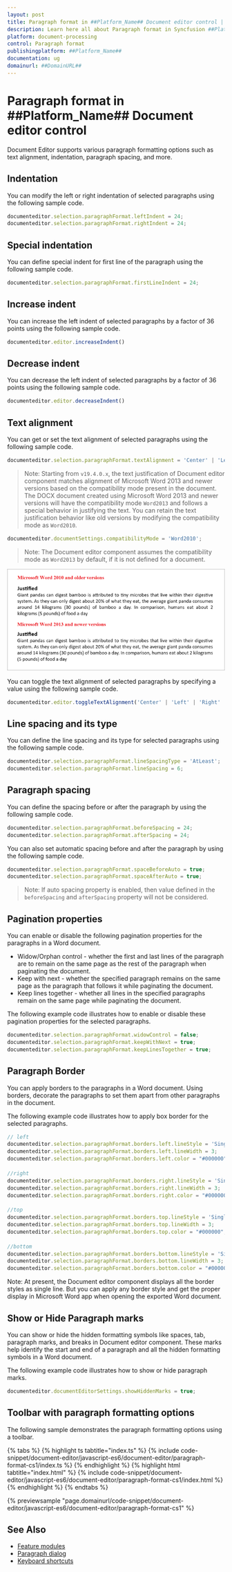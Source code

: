```yaml
---
layout: post
title: Paragraph format in ##Platform_Name## Document editor control | Syncfusion
description: Learn here all about Paragraph format in Syncfusion ##Platform_Name## Document editor control of Syncfusion Essential JS 2 and more.
platform: document-processing
control: Paragraph format 
publishingplatform: ##Platform_Name##
documentation: ug
domainurl: ##DomainURL##
---
```


# Paragraph format in ##Platform_Name## Document editor control

Document Editor supports various paragraph formatting options such as text alignment, indentation, paragraph spacing, and more.

## Indentation

You can modify the left or right indentation of selected paragraphs using the following sample code.

```ts
documenteditor.selection.paragraphFormat.leftIndent = 24;
documenteditor.selection.paragraphFormat.rightIndent = 24;
```

## Special indentation

You can define special indent for first line of the paragraph using the following sample code.

```ts
documenteditor.selection.paragraphFormat.firstLineIndent = 24;
```

## Increase indent

You can increase the left indent of selected paragraphs by a factor of 36 points using the following sample code.

```ts
documenteditor.editor.increaseIndent()
```

## Decrease indent

You can decrease the left indent of selected paragraphs by a factor of 36 points using the following sample code.

```ts
documenteditor.editor.decreaseIndent()
```

## Text alignment

You can get or set the text alignment of selected paragraphs using the following sample code.

```ts
documenteditor.selection.paragraphFormat.textAlignment = 'Center' | 'Left' | 'Right' | 'Justify';
```

>Note: Starting from `v19.4.0.x`, the text justification of Document editor component matches alignment of Microsoft Word 2013 and newer versions based on the compatibility mode present in the document. The DOCX document created using Microsoft Word 2013 and newer versions will have the compatibility mode `Word2013` and follows a special behavior in justifying the text. You can retain the text justification behavior like old versions by modifying the compatibility mode as `Word2010`.

```ts
documenteditor.documentSettings.compatibilityMode = 'Word2010';
```

>Note: The Document editor component assumes the compatibility mode as `Word2013` by default, if it is not defined for a document.

![Image](images/word2013justification.png)

You can toggle the text alignment of selected paragraphs by specifying a value using the following sample code.

```ts
documenteditor.editor.toggleTextAlignment('Center' | 'Left' | 'Right' | 'Justify');
```

## Line spacing and its type

You can define the line spacing and its type for selected paragraphs using the following sample code.

```ts
documenteditor.selection.paragraphFormat.lineSpacingType = 'AtLeast';
documenteditor.selection.paragraphFormat.lineSpacing = 6;
```

## Paragraph spacing

You can define the spacing before or after the paragraph by using the following sample code.

```ts
documenteditor.selection.paragraphFormat.beforeSpacing = 24;
documenteditor.selection.paragraphFormat.afterSpacing = 24;
```

You can also set automatic spacing before and after the paragraph by using the following sample code.

```ts
documenteditor.selection.paragraphFormat.spaceBeforeAuto = true;
documenteditor.selection.paragraphFormat.spaceAfterAuto = true;
```

>Note: If auto spacing property is enabled, then value defined in the `beforeSpacing` and `afterSpacing` property will not be considered.

## Pagination properties

You can enable or disable the following pagination properties for the paragraphs in a Word document.

* Widow/Orphan control - whether the first and last lines of the paragraph are to remain on the same page as the rest of the paragraph when paginating the document.
* Keep with next - whether the specified paragraph remains on the same page as the paragraph that follows it while paginating the document.
* Keep lines together - whether all lines in the specified paragraphs remain on the same page while paginating the document.

The following example code illustrates how to enable or disable these pagination properties for the selected paragraphs.

```ts
documenteditor.selection.paragraphFormat.widowControl = false;
documenteditor.selection.paragraphFormat.keepWithNext = true;
documenteditor.selection.paragraphFormat.keepLinesTogether = true;
```

## Paragraph Border

You can apply borders to the paragraphs in a Word document. Using borders, decorate the paragraphs to set them apart from other paragraphs in the document.

The following example code illustrates how to apply box border for the selected paragraphs.

```ts
// left
documenteditor.selection.paragraphFormat.borders.left.lineStyle = 'Single';
documenteditor.selection.paragraphFormat.borders.left.lineWidth = 3;
documenteditor.selection.paragraphFormat.borders.left.color = "#000000";

//right
documenteditor.selection.paragraphFormat.borders.right.lineStyle = 'Single';
documenteditor.selection.paragraphFormat.borders.right.lineWidth = 3;
documenteditor.selection.paragraphFormat.borders.right.color = "#000000";

//top
documenteditor.selection.paragraphFormat.borders.top.lineStyle = 'Single';
documenteditor.selection.paragraphFormat.borders.top.lineWidth = 3;
documenteditor.selection.paragraphFormat.borders.top.color = "#000000";

//bottom
documenteditor.selection.paragraphFormat.borders.bottom.lineStyle = 'Single';
documenteditor.selection.paragraphFormat.borders.bottom.lineWidth = 3;
documenteditor.selection.paragraphFormat.borders.bottom.color = "#000000";
```

Note: At present, the Document editor component displays all the border styles as single line. But you can apply any border style and get the proper display in Microsoft Word app when opening the exported Word document.

## Show or Hide Paragraph marks

You can show or hide the hidden formatting symbols like spaces, tab, paragraph marks, and breaks in Document editor component. These marks help identify the start and end of a paragraph and all the hidden formatting symbols in a Word document.

The following example code illustrates how to show or hide paragraph marks.

```ts
documenteditor.documentEditorSettings.showHiddenMarks = true;
```

## Toolbar with paragraph formatting options

The following sample demonstrates the paragraph formatting options using a toolbar.

 

 {% tabs %}
{% highlight ts tabtitle="index.ts" %}
{% include code-snippet/document-editor/javascript-es6/document-editor/paragraph-format-cs1/index.ts %}
{% endhighlight %}
{% highlight html tabtitle="index.html" %}
{% include code-snippet/document-editor/javascript-es6/document-editor/paragraph-format-cs1/index.html %}
{% endhighlight %}
{% endtabs %}
        
{% previewsample "page.domainurl/code-snippet/document-editor/javascript-es6/document-editor/paragraph-format-cs1" %}

## See Also

* [Feature modules](./feature-module)
* [Paragraph dialog](./dialog#paragraph-dialog)
* [Keyboard shortcuts](./keyboard-shortcut#paragraph-formatting)
